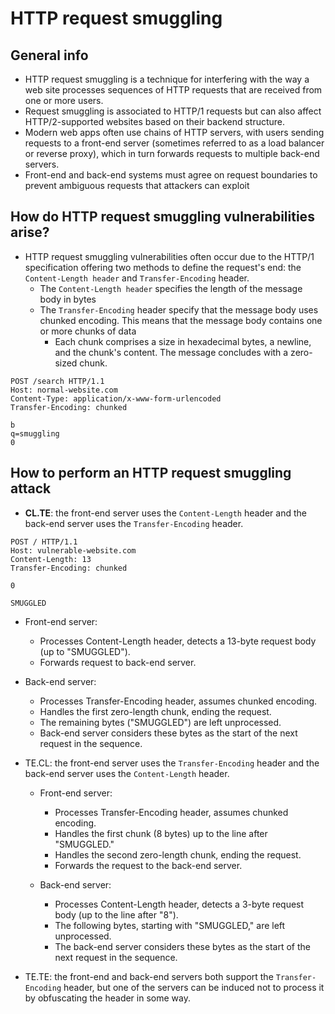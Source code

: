 # HTTP request smuggling

## General info
- HTTP request smuggling is a technique for interfering with the way a web site processes sequences of HTTP requests that are received from one or more users.
- Request smuggling is associated to HTTP/1 requests but can also affect HTTP/2-supported websites based on their backend structure.
- Modern web apps often use chains of HTTP servers, with users sending requests to a front-end server (sometimes referred to as a load balancer or reverse proxy), which in turn forwards requests to multiple back-end servers.
- Front-end and back-end systems must agree on request boundaries to prevent ambiguous requests that attackers can exploit

## How do HTTP request smuggling vulnerabilities arise?
- HTTP request smuggling vulnerabilities often occur due to the HTTP/1 specification offering two methods to define the request's end: the `Content-Length header` and `Transfer-Encoding` header.
  - The `Content-Length header` specifies the length of the message body in bytes
  - The `Transfer-Encoding` header specify that the message body uses chunked encoding. This means that the message body contains one or more chunks of data
    - Each chunk comprises a size in hexadecimal bytes, a newline, and the chunk's content. The message concludes with a zero-sized chunk.
```
POST /search HTTP/1.1
Host: normal-website.com
Content-Type: application/x-www-form-urlencoded
Transfer-Encoding: chunked

b
q=smuggling
0
```

## How to perform an HTTP request smuggling attack
- <b>CL.TE</b>: the front-end server uses the `Content-Length` header and the back-end server uses the `Transfer-Encoding` header.
```
POST / HTTP/1.1
Host: vulnerable-website.com
Content-Length: 13
Transfer-Encoding: chunked

0

SMUGGLED
```
  - Front-end server:
    - Processes Content-Length header, detects a 13-byte request body (up to "SMUGGLED").
    - Forwards request to back-end server.

  - Back-end server:
    - Processes Transfer-Encoding header, assumes chunked encoding.
    - Handles the first zero-length chunk, ending the request.
    - The remaining bytes ("SMUGGLED") are left unprocessed.
    - Back-end server considers these bytes as the start of the next request in the sequence.

- TE.CL: the front-end server uses the `Transfer-Encoding` header and the back-end server uses the `Content-Length` header.
  - Front-end server:
    - Processes Transfer-Encoding header, assumes chunked encoding.
    - Handles the first chunk (8 bytes) up to the line after "SMUGGLED."
    - Handles the second zero-length chunk, ending the request.
    - Forwards the request to the back-end server.

  - Back-end server:
    - Processes Content-Length header, detects a 3-byte request body (up to the line after "8").
    - The following bytes, starting with "SMUGGLED," are left unprocessed.
    - The back-end server considers these bytes as the start of the next request in the sequence.
- TE.TE: the front-end and back-end servers both support the `Transfer-Encoding` header, but one of the servers can be induced not to process it by obfuscating the header in some way.

